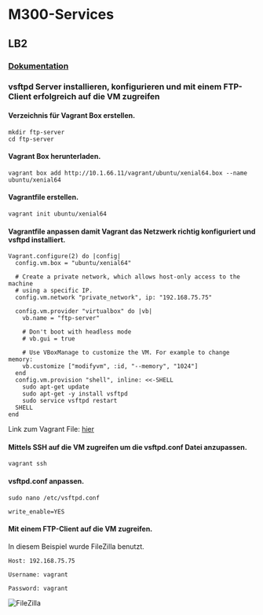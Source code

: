 # M300-Services

## LB2

### [Dokumentation](https://github.com/scharfschiesser/M300-Services/wiki)

### vsftpd Server installieren, konfigurieren und mit einem FTP-Client erfolgreich auf die VM zugreifen

#### Verzeichnis für Vagrant Box erstellen.

```
mkdir ftp-server
cd ftp-server
```

#### Vagrant Box herunterladen.

`vagrant box add http://10.1.66.11/vagrant/ubuntu/xenial64.box --name ubuntu/xenial64`

#### Vagrantfile erstellen.

`vagrant init ubuntu/xenial64`

#### Vagrantfile anpassen damit Vagrant das Netzwerk richtig konfiguriert und vsftpd installiert.

```
Vagrant.configure(2) do |config|
  config.vm.box = "ubuntu/xenial64"
  
  # Create a private network, which allows host-only access to the machine
  # using a specific IP.
  config.vm.network "private_network", ip: "192.168.75.75"

  config.vm.provider "virtualbox" do |vb|
    vb.name = "ftp-server"
    
    # Don't boot with headless mode
    # vb.gui = true
  
    # Use VBoxManage to customize the VM. For example to change memory:
    vb.customize ["modifyvm", :id, "--memory", "1024"]
  end
  config.vm.provision "shell", inline: <<-SHELL
	sudo apt-get update
	sudo apt-get -y install vsftpd
	sudo service vsftpd restart
  SHELL
end
```
Link zum Vagrant File: [hier](https://github.com/scharfschiesser/M300-Services/blob/master/Vagrantfile)

#### Mittels SSH auf die VM zugreifen um die vsftpd.conf Datei anzupassen.

`vagrant ssh`

#### vsftpd.conf anpassen.

`sudo nano /etc/vsftpd.conf`

`write_enable=YES`

#### Mit einem FTP-Client auf die VM zugreifen.

In diesem Beispiel wurde FileZilla benutzt.

`Host: 192.168.75.75`

`Username: vagrant`

`Password: vagrant`

![FileZilla](https://i.imgur.com/iawaZG9.png)
